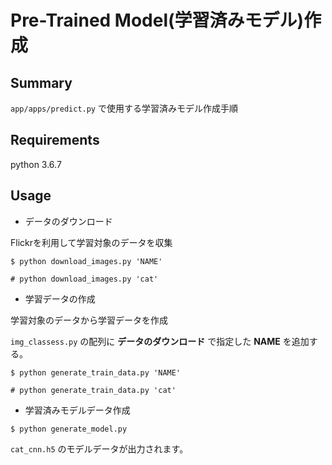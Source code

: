 # Pre-Trained Model(学習済みモデル)作成

## Summary

`app/apps/predict.py` で使用する学習済みモデル作成手順

## Requirements

python 3.6.7

## Usage

- データのダウンロード

Flickrを利用して学習対象のデータを収集

```
$ python download_images.py 'NAME'

# python download_images.py 'cat'
```

- 学習データの作成

学習対象のデータから学習データを作成

`img_classess.py` の配列に __データのダウンロード__ で指定した __NAME__ を追加する。

```
$ python generate_train_data.py 'NAME'

# python generate_train_data.py 'cat'
```

- 学習済みモデルデータ作成

```
$ python generate_model.py
```

`cat_cnn.h5` のモデルデータが出力されます。

